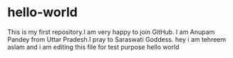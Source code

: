 # hello-world
This is my first repository.I am very happy to join GitHub.
I am Anupam Pandey from Uttar Pradesh.I pray to Saraswati Goddess. 
hey i am tehreem aslam and i am editing this file for test purpose
hello world